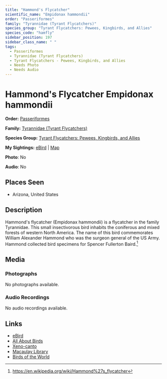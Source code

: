 ```yaml
---
title: "Hammond's Flycatcher"
scientific_name: "Empidonax hammondii"
order: "Passeriformes"
family: "Tyrannidae (Tyrant Flycatchers)"
species_group: "Tyrant Flycatchers: Pewees, Kingbirds, and Allies"
species_code: "hamfly"
sidebar_position: 197
sidebar_class_name: " "
tags: 
  - Passeriformes
  - Tyrannidae (Tyrant Flycatchers)
  - Tyrant Flycatchers - Pewees, Kingbirds, and Allies
  - Needs Photo
  - Needs Audio
---
```


# Hammond's Flycatcher <span className='sci_name'>Empidonax hammondii</span>

**Order:** [Passeriformes](/tags/passeriformes)

**Family:** [Tyrannidae (Tyrant Flycatchers)](/tags/tyrannidae-tyrant-flycatchers)

**Species Group:** [Tyrant Flycatchers: Pewees, Kingbirds, and Allies](/tags/tyrant-flycatchers-pewees-kingbirds-and-allies)

**My Sightings:** [eBird](https://ebird.org/lifelist?r=world&time=life&spp=hamfly) | [Map](/map?species_code=hamfly)

**Photo**: No 

**Audio**: No

## Places Seen

* Arizona, United States

## Description
Hammond's flycatcher (Empidonax hammondii) is a flycatcher in the family Tyrannidae. This small insectivorous bird inhabits the coniferous and mixed forests of western North America. The name of this bird commemorates William Alexander Hammond who was the surgeon general of the US Army. Hammond collected bird specimens for Spencer Fullerton Baird.[^1]

[^1]: https://en.wikipedia.org/wiki/Hammond%27s_flycatcher

## Media
### Photographs
No photographs available.

### Audio Recordings
No audio recordings available.

## Links
* [eBird](https://ebird.org/species/hamfly) 
* [All About Birds](https://www.allaboutbirds.org/guide/hamfly) 
* [Xeno-canto](https://www.xeno-canto.org/species/empidonax-hammondii) 
* [Macaulay Library](https://search.macaulaylibrary.org/catalog?taxonCode=hamfly&sort=rating_rank_desc)
* [Birds of the World](https://birdsoftheworld.org/bow/species/hamfly)

